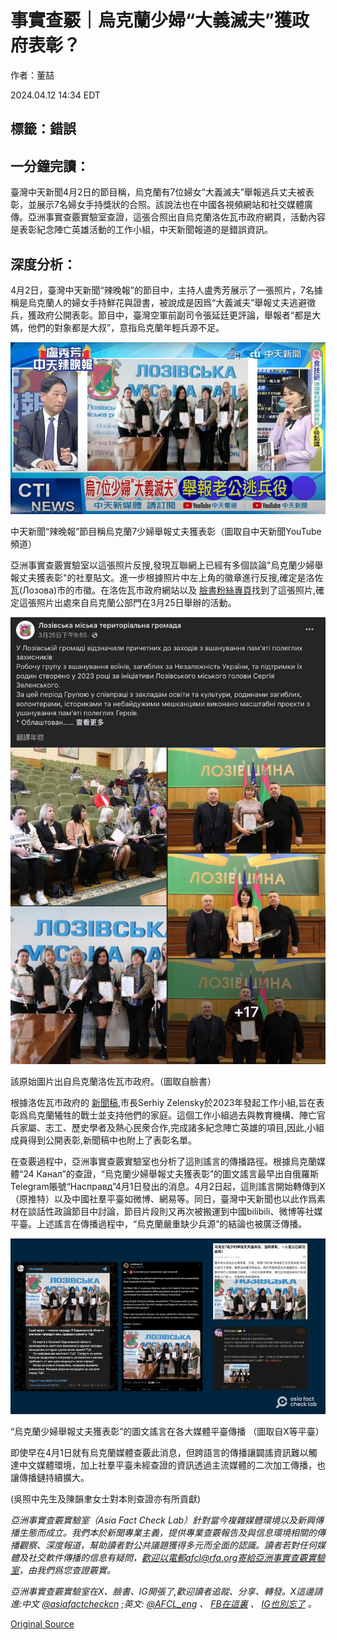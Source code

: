 # 事實查覈｜烏克蘭少婦“大義滅夫”獲政府表彰？

作者：董喆

2024.04.12 14:34 EDT

## 標籤：錯誤

## 一分鐘完讀：

臺灣中天新聞4月2日的節目稱，烏克蘭有7位婦女“大義滅夫”舉報逃兵丈夫被表彰，並展示7名婦女手持獎狀的合照。該說法也在中國各視頻網站和社交媒體廣傳。亞洲事實查覈實驗室查證，這張合照出自烏克蘭洛佐瓦市政府網頁，活動內容是表彰紀念陣亡英雄活動的工作小組，中天新聞報道的是錯誤資訊。

## 深度分析：

4月2日，臺灣中天新聞“辣晚報”的節目中，主持人盧秀芳展示了一張照片，7名據稱是烏克蘭人的婦女手持鮮花與證書，被說成是因爲“大義滅夫”舉報丈夫逃避徵兵，獲政府公開表彰。節目中，臺灣空軍前副司令張延廷更評論，舉報者“都是大媽，他們的對象都是大叔”，意指烏克蘭年輕兵源不足。

![P1 (3).png](images/VSEOWJNH7KDZY2EVWNMSCKAL5M.png)

中天新聞“辣晚報”節目稱烏克蘭7少婦舉報丈夫獲表彰（圖取自中天新聞YouTube頻道）

亞洲事實查覈實驗室以這張照片反搜,發現互聯網上已經有多個談論"烏克蘭少婦舉報丈夫獲表彰"的社羣貼文。進一步根據照片中左上角的徽章進行反搜,確定是洛佐瓦(Лозова)市的市徽。在洛佐瓦市政府網站以及 [臉書粉絲專頁](https://archive.ph/bND3P)找到了這張照片,確定這張照片出處來自烏克蘭公部門在3月25日舉辦的活動。

![P2 (1).png](images/JDJPMK3YLPP4TU4TYWDDBQSPSQ.png)

該原始圖片出自烏克蘭洛佐瓦市政府。（圖取自臉書）

根據洛佐瓦市政府的 [新聞稿](https://lozovagromada.gov.ua/news/u-lozivski-gromadi-vidznachili-prichetnih-do-zahodiv-z-vshanuvannya-pamyati-poleglih-zahisnikiv-2024-03-25),市長Serhiy Zelensky於2023年發起工作小組,旨在表彰爲烏克蘭犧牲的戰士並支持他們的家庭。這個工作小組過去與教育機構、陣亡官兵家屬、志工、歷史學者及熱心民衆合作,完成諸多紀念陣亡英雄的項目,因此,小組成員得到公開表彰,新聞稿中也附上了表彰名單。

在查覈過程中，亞洲事實查覈實驗室也分析了這則謠言的傳播路徑。根據烏克蘭媒體“24 Канал”的查證，“烏克蘭少婦舉報丈夫獲表彰”的圖文謠言最早出自俄羅斯Telegram賬號“Насправд”4月1日發出的消息。4月2日起，這則謠言開始轉傳到X（原推特）以及中國社羣平臺如微博、網易等。同日，臺灣中天新聞也以此作爲素材在談話性政論節目中討論，節目片段則又再次被搬運到中國bilibili、微博等社媒平臺。上述謠言在傳播過程中，“烏克蘭嚴重缺少兵源”的結論也被廣泛傳播。

![P3.png](images/GSXFO7O2DFJCAM3QUNDLJ774U4.png)

“烏克蘭少婦舉報丈夫獲表彰”的圖文謠言在各大媒體平臺傳播 （圖取自X等平臺）

即使早在4月1日就有烏克蘭媒體查覈此消息，但跨語言的傳播讓闢謠資訊難以觸達中文媒體環境，加上社羣平臺未經查證的資訊透過主流媒體的二次加工傳播，也讓傳播鏈持續擴大。

(吳照中先生及陳韻聿女士對本則查證亦有所貢獻)

*亞洲事實查覈實驗室（Asia Fact Check Lab）針對當今複雜媒體環境以及新興傳播生態而成立。我們本於新聞專業主義，提供專業查覈報告及與信息環境相關的傳播觀察、深度報道，幫助讀者對公共議題獲得多元而全面的認識。讀者若對任何媒體及社交軟件傳播的信息有疑問，歡迎以電郵afcl@rfa.org寄給亞洲事實查覈實驗室，由我們爲您查證覈實。*

*亞洲事實查覈實驗室在X、臉書、IG開張了,歡迎讀者追蹤、分享、轉發。X這邊請進:中文*  [*@asiafactcheckcn*](https://twitter.com/asiafactcheckcn)  *;英文:*  [*@AFCL\_eng*](https://twitter.com/AFCL_eng)  *、*  [*FB在這裏*](https://www.facebook.com/asiafactchecklabcn)  *、*  [*IG也別忘了*](https://www.instagram.com/asiafactchecklab/)  *。*



[Original Source](https://www.rfa.org/mandarin/shishi-hecha/hc-04122024143348.html)